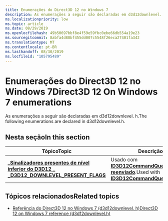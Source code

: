 ```yaml
---
title: Enumerações do Direct3D 12 no Windows 7
description: As enumerações a seguir são declaradas em d3d12downlevel. h.
ms.localizationpriority: low
ms.topic: article
ms.date: 08/29/2019
ms.openlocfilehash: 49b50697bbf8e4f59e59fbc0ebe66db554a19e23
ms.sourcegitcommit: 8abfa4d88bf455dd007c5548f26eca27401fa342
ms.translationtype: MT
ms.contentlocale: pt-BR
ms.lasthandoff: 08/30/2019
ms.locfileid: "105795489"
---
```

# <a name="direct3d-12-on-windows-7-enumerations"></a><span data-ttu-id="7378f-103">Enumerações do Direct3D 12 no Windows 7</span><span class="sxs-lookup"><span data-stu-id="7378f-103">Direct3D 12 On Windows 7 enumerations</span></span>

<span data-ttu-id="7378f-104">As enumerações a seguir são declaradas em d3d12downlevel. h.</span><span class="sxs-lookup"><span data-stu-id="7378f-104">The following enumerations are declared in d3d12downlevel.h.</span></span>

## <a name="in-this-section"></a><span data-ttu-id="7378f-105">Nesta seção</span><span class="sxs-lookup"><span data-stu-id="7378f-105">In this section</span></span>

| <span data-ttu-id="7378f-106">Tópico</span><span class="sxs-lookup"><span data-stu-id="7378f-106">Topic</span></span> | <span data-ttu-id="7378f-107">Descrição</span><span class="sxs-lookup"><span data-stu-id="7378f-107">Description</span></span> |
|-------|-------------|
| [<span data-ttu-id="7378f-108">**\_Sinalizadores presentes de nível inferior do D3D12 \_ \_**</span><span class="sxs-lookup"><span data-stu-id="7378f-108">**D3D12\_DOWNLEVEL\_PRESENT\_FLAGS**</span></span>](d3d12_downlevel_present_flags.md) | <span data-ttu-id="7378f-109">Usado com [**ID3D12CommandQueueDownlevel::P reenviado**](id3d12commandqueuedownlevel-present.md).</span><span class="sxs-lookup"><span data-stu-id="7378f-109">Used with [**ID3D12CommandQueueDownlevel::Present**](id3d12commandqueuedownlevel-present.md).</span></span> |

## <a name="related-topics"></a><span data-ttu-id="7378f-110">Tópicos relacionados</span><span class="sxs-lookup"><span data-stu-id="7378f-110">Related topics</span></span>
* [<span data-ttu-id="7378f-111">Referência do Direct3D 12 no Windows 7 (d3d12downlevel. h)</span><span class="sxs-lookup"><span data-stu-id="7378f-111">Direct3D 12 on Windows 7 reference (d3d12downlevel.h)</span></span>](direct3d-12on7-reference.md)
